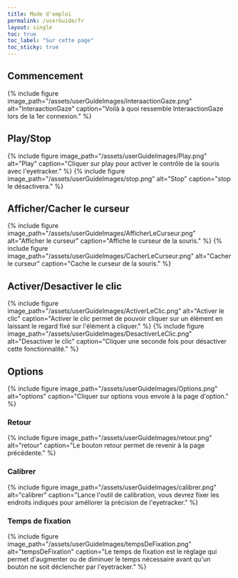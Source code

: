 ```yaml
---
title: Mode d'emploi
permalink: /userGuide/fr
layout: single
toc: true
toc_label: "Sur cette page"
toc_sticky: true
---
```


## Commencement

{% include figure image_path="/assets/userGuideImages/interaactionGaze.png" alt="InteraactionGaze" caption="Voilà à quoi ressemble InteraactionGaze lors de la 1er connexion." %}

## Play/Stop
{% include figure image_path="/assets/userGuideImages/Play.png" alt="Play" caption="Cliquer sur play pour activer le contrôle de la souris avec l'eyetracker." %}
{% include figure image_path="/assets/userGuideImages/stop.png" alt="Stop" caption="stop le désactivera." %}

## Afficher/Cacher le curseur
{% include figure image_path="/assets/userGuideImages/AfficherLeCurseur.png" alt="Afficher le curseur" caption="Affiche le curseur de la souris." %}
{% include figure image_path="/assets/userGuideImages/CacherLeCurseur.png" alt="Cacher le curseur" caption="Cache le curseur de la souris." %}

## Activer/Desactiver le clic
{% include figure image_path="/assets/userGuideImages/ActiverLeClic.png" alt="Activer le clic" caption="Activer le clic permet de pouvoir cliquer sur un élément en laissant le regard fixé sur l'élément à cliquer." %}
{% include figure image_path="/assets/userGuideImages/DesactiverLeClic.png" alt="Desactiver le clic" caption="Cliquer une seconde fois pour désactiver cette fonctionnalité." %}

## Options
{% include figure image_path="/assets/userGuideImages/Options.png" alt="options" caption="Cliquer sur options vous envoie à la page d'option." %}

### Retour
{% include figure image_path="/assets/userGuideImages/retour.png" alt="retour" caption="Le bouton retour permet de revenir à la page précédente." %}

### Calibrer
{% include figure image_path="/assets/userGuideImages/calibrer.png" alt="calibrer" caption="Lance l'outil de calibration, vous devrez fixer les endroits indiqués pour améliorer la précision de l'eyetracker." %}

### Temps de fixation
{% include figure image_path="/assets/userGuideImages/tempsDeFixation.png" alt="tempsDeFixation" caption="Le temps de fixation est le réglage qui permet d'augmenter ou de diminuer le temps nécessaire avant qu'un bouton ne soit déclencher par l'eyetracker." %}
